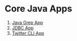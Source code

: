 # Core Java Apps

1. [Java Grep App](./grep/README.md)
2. [JDBC App](./jdbc/README.md)
3. [Twitter CLI App](./twitter/README.md)
